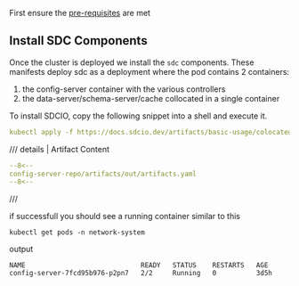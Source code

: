 <script type="text/javascript" src="https://viewer.diagrams.net/js/viewer-static.min.js" async></script>

First ensure the [pre-requisites](2_prereq.md) are met

## Install SDC Components

Once the cluster is deployed we install the `sdc` components. These manifests deploy sdc as a deployment where the pod contains 2 containers:

1. the config-server container with the various controllers
2. the data-server/schema-server/cache collocated in a single container

To install SDCIO, copy the following snippet into a shell and execute it.
```yaml
kubectl apply -f https://docs.sdcio.dev/artifacts/basic-usage/colocated.yaml
```

/// details | Artifact Content

```yaml
--8<--
config-server-repo/artifacts/out/artifacts.yaml
--8<--
```

///

if successfull you should see a running container similar to this

```
kubectl get pods -n network-system
```

output

```
NAME                             READY   STATUS    RESTARTS   AGE
config-server-7fcd95b976-p2pn7   2/2     Running   0          3d5h
```